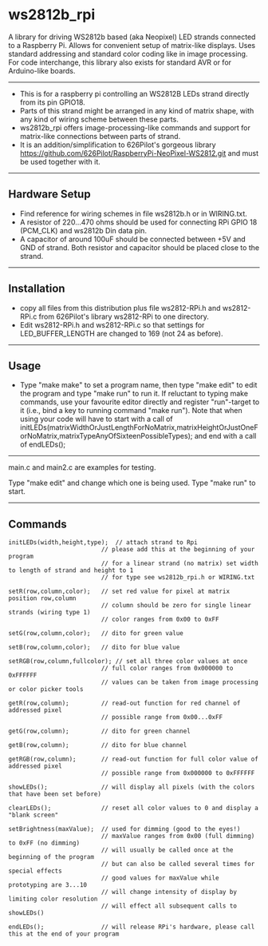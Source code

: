 # ws2812b_rpi
A library for driving WS2812b based (aka Neopixel) LED strands connected to a Raspberry Pi. Allows for convenient setup of matrix-like displays. Uses standard addressing and standard color coding like in image processing. For code interchange, this library also exists for standard AVR or for Arduino-like boards.
- - -
* This is for a raspberry pi controlling an WS2812B LEDs strand directly from its pin GPIO18.
* Parts of this strand might be arranged in any kind of matrix shape, with any kind of wiring scheme between these parts.
* ws2812b_rpi offers image-processing-like commands and support for matrix-like connections between parts of strand.
* It is an addition/simplification to 626Pilot's gorgeous library https://github.com/626Pilot/RaspberryPi-NeoPixel-WS2812.git and must be used together with it.

- - -

## Hardware Setup
* Find reference for wiring schemes in file ws2812b.h or in WIRING.txt.
* A resistor of 220...470 ohms should be used for connecting RPi GPIO 18 (PCM_CLK) and ws2812b Din data pin.
* A capacitor of around 100uF should be connected between +5V and GND of strand. Both resistor and capacitor should be placed close to the strand.

- - -

## Installation
* copy all files from this distribution plus file ws2812-RPi.h and ws2812-RPi.c from 626Pilot's library ws2812-RPi to one
directory.
* Edit ws2812-RPi.h and ws2812-RPi.c so that settings for LED_BUFFER_LENGTH are changed to 169 (not 24 as before).

- - -

## Usage
* Type "make make" to set a program name, then type "make edit" to edit the program and type "make run" to run it.
If reluctant to typing make commands, use your favourite editor directly and register "run"-target to it (i.e., bind a key
to running command "make run").
Note that when using your code will have to start with a call of
    initLEDs(matrixWidthOrJustLengthForNoMatrix,matrixHeightOrJustOneForNoMatrix,matrixTypeAnyOfSixteenPossibleTypes);
and end with a call of
    endLEDs();

- - -

main.c and main2.c are examples for testing.

Type "make edit" and change which one is being used.
Type "make run" to start.

- - -

## Commands

```
initLEDs(width,height,type);  // attach strand to Rpi
                          // please add this at the beginning of your program
                          // for a linear strand (no matrix) set width to length of strand and height to 1
                          // for type see ws2812b_rpi.h or WIRING.txt

setR(row,column,color);   // set red value for pixel at matrix position row,column
                          // column should be zero for single linear strands (wiring type 1)
                          // color ranges from 0x00 to 0xFF

setG(row,column,color);   // dito for green value

setB(row,column,color);   // dito for blue value

setRGB(row,column,fullcolor); // set all three color values at once
                          // full color ranges from 0x000000 to 0xFFFFFF
                          // values can be taken from image processing or color picker tools

getR(row,column);         // read-out function for red channel of addressed pixel
                          // possible range from 0x00...0xFF

getG(row,column);         // dito for green channel

getB(row,column);         // dito for blue channel

getRGB(row,column);       // read-out function for full color value of addressed pixel
                          // possible range from 0x000000 to 0xFFFFFF

showLEDs();               // will display all pixels (with the colors that have been set before)

clearLEDs();              // reset all color values to 0 and display a "blank screen"

setBrightness(maxValue);  // used for dimming (good to the eyes!)
                          // maxValue ranges from 0x00 (full dimming) to 0xFF (no dimming)
                          // will usually be called once at the beginning of the program 
                          // but can also be called several times for special effects
                          // good values for maxValue while prototyping are 3...10
                          // will change intensity of display by limiting color resolution
                          // will effect all subsequent calls to showLEDs()

endLEDs();                // will release RPi's hardware, please call this at the end of your program
```
